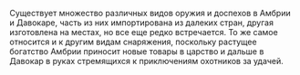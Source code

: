Существует множество различных видов оружия и доспехов в Амбрии и Давокаре, часть из них импортирована из далеких стран, другая изготовлена на местах, но все еще редко встречается. То же самое относится и к другим видам снаряжения, поскольку растущее богатство Амбрии приносит новые товары в царство и дальше в Давокар в руках стремящихся к приключениям охотников за удачей.